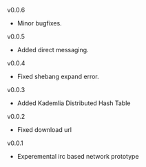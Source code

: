 v0.0.6

 * Minor bugfixes.

v0.0.5

 * Added direct messaging.

v0.0.4

 * Fixed shebang expand error.

v0.0.3

 * Added Kademlia Distributed Hash Table

v0.0.2

 * Fixed download url

v0.0.1

 * Experemental irc based network prototype
